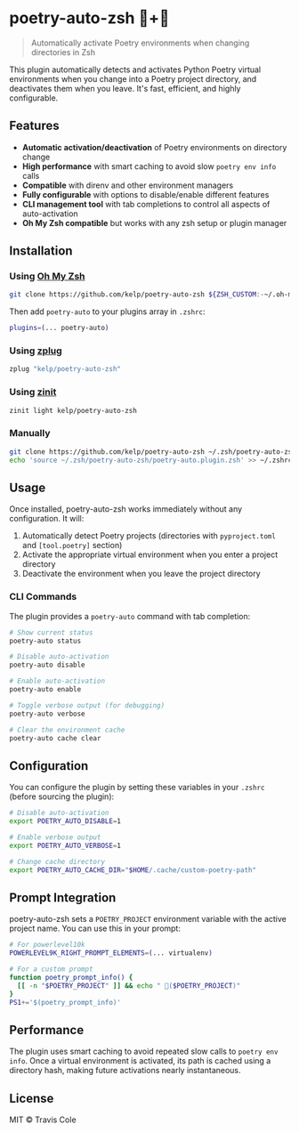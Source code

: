 # poetry-auto-zsh 🐚+📜

> Automatically activate Poetry environments when changing directories in Zsh

This plugin automatically detects and activates Python Poetry virtual environments when you change into a Poetry project directory, and deactivates them when you leave. It's fast, efficient, and highly configurable.

## Features

- **Automatic activation/deactivation** of Poetry environments on directory change
- **High performance** with smart caching to avoid slow `poetry env info` calls
- **Compatible** with direnv and other environment managers
- **Fully configurable** with options to disable/enable different features
- **CLI management tool** with tab completions to control all aspects of auto-activation
- **Oh My Zsh compatible** but works with any zsh setup or plugin manager

## Installation

### Using [Oh My Zsh](https://ohmyz.sh/)

```bash
git clone https://github.com/kelp/poetry-auto-zsh ${ZSH_CUSTOM:-~/.oh-my-zsh/custom}/plugins/poetry-auto
```

Then add `poetry-auto` to your plugins array in `.zshrc`:

```bash
plugins=(... poetry-auto)
```

### Using [zplug](https://github.com/zplug/zplug)

```bash
zplug "kelp/poetry-auto-zsh"
```

### Using [zinit](https://github.com/zdharma-continuum/zinit)

```bash
zinit light kelp/poetry-auto-zsh
```

### Manually

```bash
git clone https://github.com/kelp/poetry-auto-zsh ~/.zsh/poetry-auto-zsh
echo 'source ~/.zsh/poetry-auto-zsh/poetry-auto.plugin.zsh' >> ~/.zshrc
```

## Usage

Once installed, poetry-auto-zsh works immediately without any configuration. It will:

1. Automatically detect Poetry projects (directories with `pyproject.toml` and `[tool.poetry]` section)
2. Activate the appropriate virtual environment when you enter a project directory
3. Deactivate the environment when you leave the project directory

### CLI Commands

The plugin provides a `poetry-auto` command with tab completion:

```bash
# Show current status
poetry-auto status

# Disable auto-activation
poetry-auto disable

# Enable auto-activation
poetry-auto enable

# Toggle verbose output (for debugging)
poetry-auto verbose

# Clear the environment cache
poetry-auto cache clear
```

## Configuration

You can configure the plugin by setting these variables in your `.zshrc` (before sourcing the plugin):

```bash
# Disable auto-activation
export POETRY_AUTO_DISABLE=1

# Enable verbose output
export POETRY_AUTO_VERBOSE=1

# Change cache directory
export POETRY_AUTO_CACHE_DIR="$HOME/.cache/custom-poetry-path"
```

## Prompt Integration

poetry-auto-zsh sets a `POETRY_PROJECT` environment variable with the active project name. You can use this in your prompt:

```bash
# For powerlevel10k
POWERLEVEL9K_RIGHT_PROMPT_ELEMENTS=(... virtualenv)

# For a custom prompt
function poetry_prompt_info() {
  [[ -n "$POETRY_PROJECT" ]] && echo " 📜($POETRY_PROJECT)"
}
PS1+='$(poetry_prompt_info)'
```

## Performance

The plugin uses smart caching to avoid repeated slow calls to `poetry env info`. Once a virtual environment is activated, its path is cached using a directory hash, making future activations nearly instantaneous.

## License

MIT © Travis Cole
